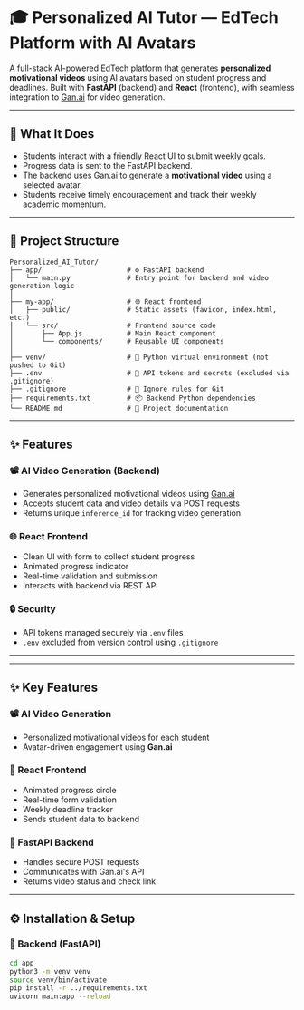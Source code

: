 # 🎓 Personalized AI Tutor — EdTech Platform with AI Avatars

A full-stack AI-powered EdTech platform that generates **personalized motivational videos** using AI avatars based on student progress and deadlines. Built with **FastAPI** (backend) and **React** (frontend), with seamless integration to [Gan.ai](https://gan.ai) for video generation.

---

## 🧠 What It Does

- Students interact with a friendly React UI to submit weekly goals.
- Progress data is sent to the FastAPI backend.
- The backend uses Gan.ai to generate a **motivational video** using a selected avatar.
- Students receive timely encouragement and track their weekly academic momentum.

---

## 📁 Project Structure

```
Personalized_AI_Tutor/
├── app/                     # ⚙️ FastAPI backend
│   └── main.py              # Entry point for backend and video generation logic
│
├── my-app/                  # 🌐 React frontend
│   ├── public/              # Static assets (favicon, index.html, etc.)
│   └── src/                 # Frontend source code
│       ├── App.js           # Main React component
│       └── components/      # Reusable UI components
│
├── venv/                    # 🐍 Python virtual environment (not pushed to Git)
├── .env                     # 🔐 API tokens and secrets (excluded via .gitignore)
├── .gitignore               # 🚫 Ignore rules for Git
├── requirements.txt         # 📦 Backend Python dependencies
└── README.md                # 📖 Project documentation
```

---

## ✨ Features

### 📽 AI Video Generation (Backend)
- Generates personalized motivational videos using [Gan.ai](https://gan.ai)
- Accepts student data and video details via POST requests
- Returns unique `inference_id` for tracking video generation

### 🌐 React Frontend
- Clean UI with form to collect student progress
- Animated progress indicator
- Real-time validation and submission
- Interacts with backend via REST API

### 🔒 Security
- API tokens managed securely via `.env` files
- `.env` excluded from version control using `.gitignore`

---


---

## ✨ Key Features

### 📽 AI Video Generation
- Personalized motivational videos for each student
- Avatar-driven engagement using **Gan.ai**

### 🎯 React Frontend
- Animated progress circle
- Real-time form validation
- Weekly deadline tracker
- Sends student data to backend

### 🚀 FastAPI Backend
- Handles secure POST requests
- Communicates with Gan.ai's API
- Returns video status and check link

---

## ⚙️ Installation & Setup

### 🐍 Backend (FastAPI)

```bash
cd app
python3 -m venv venv
source venv/bin/activate
pip install -r ../requirements.txt
uvicorn main:app --reload



